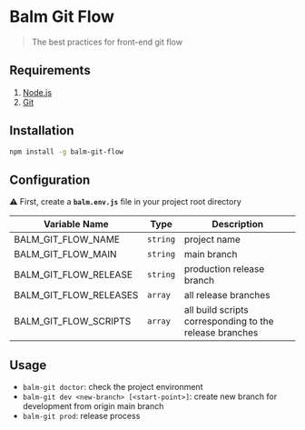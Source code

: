 # Balm Git Flow

> The best practices for front-end git flow

## Requirements

1. [Node.js](https://nodejs.org/)
2. [Git](https://git-scm.com/)

## Installation

```sh
npm install -g balm-git-flow
```

## Configuration

⚠️ First, create a **`balm.env.js`** file in your project root directory

| Variable Name          | Type     | Description                                             |
| ---------------------- | -------- | ------------------------------------------------------- |
| BALM_GIT_FLOW_NAME     | `string` | project name                                            |
| BALM_GIT_FLOW_MAIN     | `string` | main branch                                             |
| BALM_GIT_FLOW_RELEASE  | `string` | production release branch                               |
| BALM_GIT_FLOW_RELEASES | `array`  | all release branches                                    |
| BALM_GIT_FLOW_SCRIPTS  | `array`  | all build scripts corresponding to the release branches |

## Usage

- `balm-git doctor`: check the project environment
- `balm-git dev <new-branch> [<start-point>]`: create new branch for development from origin main branch
- `balm-git prod`: release process
